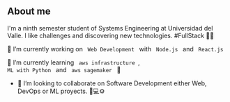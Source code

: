 
## About me

I'm a ninth semester student of Systems Engineering at Universidad del Valle. I like challenges and discovering new technologies. #FullStack 👨‍💻

🔭 I’m currently working on <code> Web Development </code> with <code> Node.js </code> and <code> React.js </code>

🌱 I’m currently learning <code> aws infrastructure </code>, <code> ML with Python </code> and <code> aws sagemaker </code> 🚀

- 👯 I’m looking to collaborate on Software Development either Web, DevOps or ML proyects. 🚀💻⚙️




<!--
**BitzKort/BitzKort** is a ✨ _special_ ✨ repository because its `README.md` (this file) appears on your GitHub profile.

Here are some ideas to get you started:

- 🔭 I’m currently working on ...
- 🌱 I’m currently learning ...
- 👯 I’m looking to collaborate on ...
- 🤔 I’m looking for help with ...
- 💬 Ask me about ...
- 📫 How to reach me: ...
- 😄 Pronouns: ...
- ⚡ Fun fact: ...
-->
